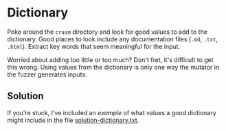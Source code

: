 # Dictionary

Poke around the `crasm` directory and look for good values to add to the
dictionary. Good places to look include any documentation files (`.md`, `.txt`,
`.html`). Extract key words that seem meaningful for the input.

Worried about adding too little or too much? Don't fret, it's difficult to get
this wrong. Using values from the dictionary is only one way the mutator in the
fuzzer generates inputs.

## Solution

If you're stuck, I've included an *example* of what values a good dictionary
might include in the file
[solution-dictionary.txt](./solution/dictionary-solution.txt).
